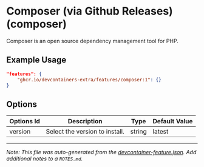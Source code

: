 
# Composer (via Github Releases) (composer)

Composer is an open source dependency management tool for PHP.

## Example Usage

```json
"features": {
    "ghcr.io/devcontainers-extra/features/composer:1": {}
}
```

## Options

| Options Id | Description | Type | Default Value |
|-----|-----|-----|-----|
| version | Select the version to install. | string | latest |



---

_Note: This file was auto-generated from the [devcontainer-feature.json](devcontainer-feature.json).  Add additional notes to a `NOTES.md`._
